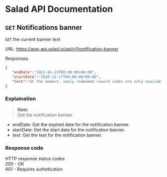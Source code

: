 # Salad API Documentation

## `GET` Notifications banner
`GET` the current banner text

URL: https://app-api.salad.io/api/v1/notification-banner

Responses:
```json
{
   "endDate":"2021-02-23T00:00:00+00:00",
   "startDate":"2020-12-17T00:00:00+00:00",
   "text":"At the moment, newly redeemed reward codes are only available in your email inbox."
}
```

### Explaination
> **Note** <br>
> Get the notification banner.
* endDate: Get the expired date for the notification banner.
* startDate: Get the start date for the notification banner.
* text: Get the text for the notification banner.

### Response code
HTTP response status codes <br>
200 - OK <br>
401 - Requires authetication